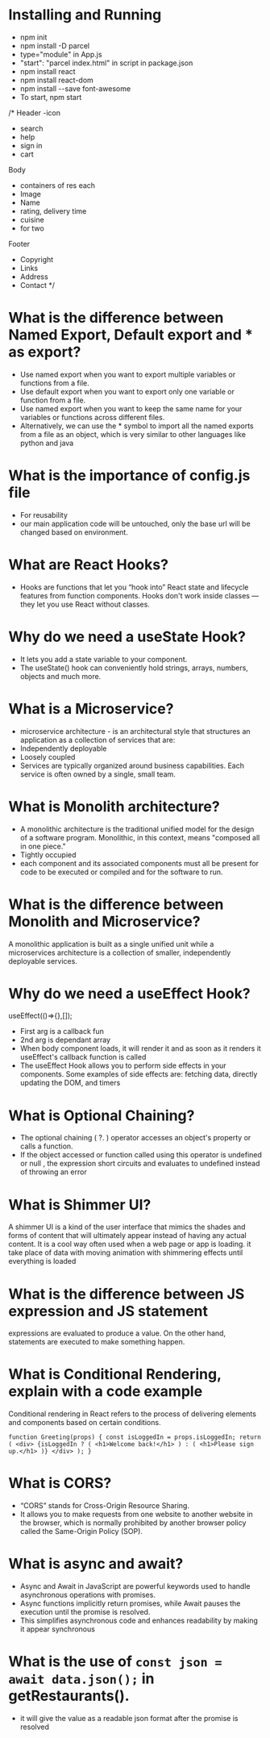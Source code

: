 # Installing and Running
- npm init
- npm install -D parcel
- type="module" in App.js
- "start": "parcel index.html" in script in package.json
- npm install react
- npm install react-dom
- npm install --save font-awesome
- To start, npm start


/*
Header
-icon
- search
- help
- sign in
- cart

Body
- containers of res
each
- Image
- Name 
- rating, delivery time
- cuisine
- for two

Footer
- Copyright
- Links
- Address
- Contact
*/

# What is the difference between Named Export, Default export and * as export?
- Use named export when you want to export multiple variables or functions from a file.
- Use default export when you want to export only one variable or function from a file.
- Use named export when you want to keep the same name for your variables or functions across different files.
- Alternatively, we can use the * symbol to import all the named exports from a file as an object, which is very similar to other languages like python and java

#  What is the importance of config.js file
- For reusability
- our main application code will be untouched, only the base url will be changed based on environment.

# What are React Hooks?
- Hooks are functions that let you “hook into” React state and lifecycle features from function components. Hooks don't work inside classes — they let you use React without classes.

# Why do we need a useState Hook?
- It lets you add a state variable to your component. 
- The useState() hook can conveniently hold strings, arrays, numbers, objects and much more.

# What is a Microservice?
- microservice architecture - is an architectural style that structures an application as a collection of services that are:
- Independently deployable
- Loosely coupled
- Services are typically organized around business capabilities. Each service is often owned by a single, small team.

# What is Monolith architecture?
- A monolithic architecture is the traditional unified model for the design of a software program. Monolithic, in this context, means "composed all in one piece." 
- Tightly occupied
- each component and its associated components must all be present for code to be executed or compiled and for the software to run.

# What is the difference between Monolith and Microservice?
A monolithic application is built as a single unified unit while a microservices architecture is a collection of smaller, independently deployable services.

# Why do we need a useEffect Hook?
useEffect(()=>{},[]);
- First arg is a callback fun
- 2nd arg is dependant array
- When body component loads, it will render it and as soon as it renders it useEffect's callback function is called
- The useEffect Hook allows you to perform side effects in your components. Some examples of side effects are: fetching data, directly updating the DOM, and timers

# What is Optional Chaining?
- The optional chaining ( ?. ) operator accesses an object's property or calls a function. 
- If the object accessed or function called using this operator is undefined or null , the expression short circuits and evaluates to undefined instead of throwing an error

# What is Shimmer UI?
A shimmer UI is a kind of the user interface that mimics the shades and forms of content that will ultimately appear instead of having any actual content. It is a cool way often used when a web page or app is loading. it take place of data with moving animation with shimmering effects until everything is loaded

# What is the difference between JS expression and JS statement
expressions are evaluated to produce a value. On the other hand, statements are executed to make something happen.

# What is Conditional Rendering, explain with a code example
Conditional rendering in React refers to the process of delivering elements and components based on certain conditions.

`function Greeting(props) {
  const isLoggedIn = props.isLoggedIn;
  return (
    <div>
      {isLoggedIn ? (
        <h1>Welcome back!</h1>
      ) : (
        <h1>Please sign up.</h1>
      )}
    </div>
  );
}`

# What is CORS?
- “CORS” stands for Cross-Origin Resource Sharing. 
- It allows you to make requests from one website to another website in the browser, which is normally prohibited by another browser policy called the Same-Origin Policy (SOP).

# What is async and await?
- Async and Await in JavaScript are powerful keywords used to handle asynchronous operations with promises. 
- Async functions implicitly return promises, while Await pauses the execution until the promise is resolved. 
- This simplifies asynchronous code and enhances readability by making it appear synchronous

#  What is the use of `const json = await data.json();` in getRestaurants().
- it will give the value as a readable json format after the promise is resolved
